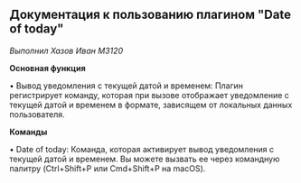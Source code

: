 ## Документация к пользованию плагином "Date of today"

*Выполнил Хазов Иван М3120*




**Основная функция**

• Вывод уведомления с текущей датой и временем: Плагин регистрирует команду, которая при вызове отображает уведомление с текущей датой и временем в формате, зависящем от локальных данных пользователя.



**Команды**

• Date of today: Команда, которая активирует вывод уведомления с текущей датой и временем. Вы можете вызвать ее через командную палитру (Ctrl+Shift+P или Cmd+Shift+P на macOS).
